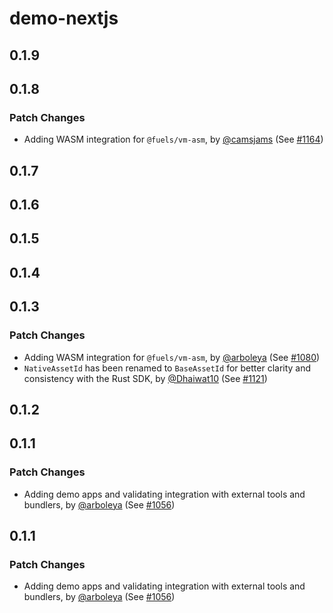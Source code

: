 # demo-nextjs

## 0.1.9

## 0.1.8

### Patch Changes

- Adding WASM integration for `@fuels/vm-asm`, by [@camsjams](https://github.com/camsjams) (See [#1164](https://github.com/FuelLabs/fuels-ts/pull/1164))

## 0.1.7

## 0.1.6

## 0.1.5

## 0.1.4

## 0.1.3

### Patch Changes

- Adding WASM integration for `@fuels/vm-asm`, by [@arboleya](https://github.com/arboleya) (See [#1080](https://github.com/FuelLabs/fuels-ts/pull/1080))
- `NativeAssetId` has been renamed to `BaseAssetId` for better clarity and consistency with the Rust SDK, by [@Dhaiwat10](https://github.com/Dhaiwat10) (See [#1121](https://github.com/FuelLabs/fuels-ts/pull/1121))

## 0.1.2

## 0.1.1

### Patch Changes

- Adding demo apps and validating integration with external tools and bundlers, by [@arboleya](https://github.com/arboleya) (See [#1056](https://github.com/FuelLabs/fuels-ts/pull/1056))

## 0.1.1

### Patch Changes

- Adding demo apps and validating integration with external tools and bundlers, by [@arboleya](https://github.com/arboleya) (See [#1056](https://github.com/FuelLabs/fuels-ts/pull/1056))
